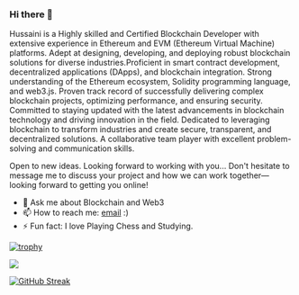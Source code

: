 ### Hi there 👋


Hussaini is a Highly skilled and Certified Blockchain Developer with extensive experience in Ethereum and EVM (Ethereum Virtual Machine) platforms. Adept at designing, developing, and deploying robust blockchain solutions for diverse industries.Proficient in smart contract development, decentralized applications (DApps), and blockchain integration. Strong understanding of the Ethereum ecosystem, Solidity programming language, and web3.js. Proven track record of successfully delivering complex blockchain projects, optimizing performance, and ensuring security. Committed to staying updated with the latest advancements in blockchain technology and driving innovation in the field. Dedicated to leveraging blockchain to transform industries and create secure, transparent, and decentralized solutions. A collaborative team player with excellent problem-solving and communication skills.

Open to new ideas. Looking forward to working with you...
Don't hesitate to message me to discuss your project and how we can work together—looking forward to getting you online!

 

- 💬 Ask me about Blockchain and Web3
- 📫 How to reach me: [email](mailto:hauwal4969@gmail.com) :)
- ⚡ Fun fact: I love Playing Chess and Studying.


[![trophy](https://github-profile-trophy.vercel.app/?username=blackalbino01&theme=onedark)](https://github.com/ryo-ma/github-profile-trophy)


 <a href="https://github.com/anuraghazra/github-readme-stats"><img align="center" src="https://github-readme-stats.vercel.app/api/top-langs/?username=blackalbino01&layout=compact&theme=buefy&hide_border=true" /></a>

[![GitHub Streak](https://github-readme-streak-stats.herokuapp.com/?user=blackalbino01&theme=dark)](https://git.io/streak-stats)




